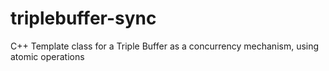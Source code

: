 triplebuffer-sync
=================

C++ Template class for a Triple Buffer as a concurrency mechanism, using atomic operations